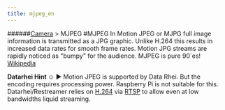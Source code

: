```yaml
---
title: mjpeg_en
---
```

######[Camera](/restreamer/wiki/cameratechnology_en.html) > MJPEG
#MJPEG
In Motion JPEG or MJPG full image information is transmitted as a JPG graphic. Unlike H.264 this results in increased data rates for smooth frame rates. Motion JPG streams are rapidly noticed as "bumpy" for the audience. MJPEG is pure 90´es! <a href="https://en.wikipedia.org/wiki/Motion_JPEG" target="_blank">Wikipedia</a>

**Datarhei Hint ☺** ► Motion JPEG is supported by Data Rhei. But the encoding requires processing power. Raspberry Pi is not suitable for this. Datarhei/Restreamer relies on [H.264](restreamer/wiki/h264_en) via [RTSP](/restreamer/wiki/rtsp_en.html) to allow even at low bandwidths liquid streaming.


